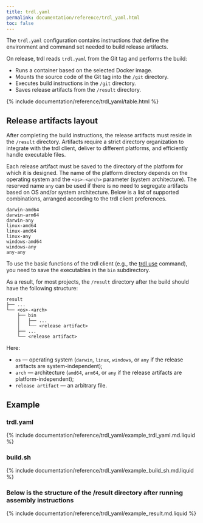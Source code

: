 ```yaml
---
title: trdl.yaml
permalink: documentation/reference/trdl_yaml.html
toc: false
---
```


The `trdl.yaml` configuration contains instructions that define the environment and command set needed to build release artifacts.

On release, trdl reads `trdl.yaml` from the Git tag and performs the build:
- Runs a container based on the selected Docker image.
- Mounts the source code of the Git tag into the `/git` directory.
- Executes build instructions in the `/git` directory.
- Saves release artifacts from the `/result` directory.

{% include documentation/reference/trdl_yaml/table.html %}

## Release artifacts layout

After completing the build instructions, the release artifacts must reside in the `/result` directory. Artifacts require a strict directory organization to integrate with the trdl client, deliver to different platforms, and efficiently handle executable files.

Each release artifact must be saved to the directory of the platform for which it is designed.
The name of the platform directory depends on the operating system and the `<os>-<arch>` parameter (system architecture).
The reserved name `any` can be used if there is no need to segregate artifacts based on OS and/or system architecture. Below is a list of supported combinations, arranged according to the trdl client preferences.

```
darwin-amd64
darwin-arm64
darwin-any
linux-amd64
linux-amd64
linux-any
windows-amd64
windows-any
any-any
```

To use the basic functions of the trdl client (e.g., the [trdl use](/documentation/reference/cli/trdl_use.html) command), you need to save the executables in the `bin` subdirectory.

As a result, for most projects, the `/result` directory after the build should have the following structure:
```
result
├── ...
└── <os>-<arch>
    ├── bin
    │   ├── ...
    │   └── <release artifact>
    ├── ...
    └── <release artifact>
```

Here:

- `os` — operating system (`darwin`, `linux`, `windows`, or `any` if the release artifacts are system-independent);
- `arch` — architecture (`amd64`, `arm64`, or `any` if the release artifacts are platform-independent);
- `release artifact` — an arbitrary file.

## Example

### trdl.yaml

{% include documentation/reference/trdl_yaml/example_trdl_yaml.md.liquid %}

### build.sh

{% include documentation/reference/trdl_yaml/example_build_sh.md.liquid %}

### Below is the structure of the /result directory after running assembly instructions

{% include documentation/reference/trdl_yaml/example_result.md.liquid %}
